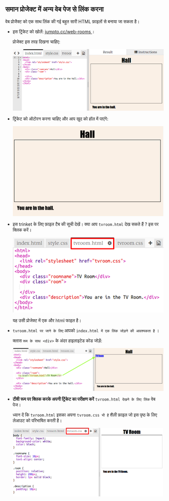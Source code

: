 ## समान प्रोजेक्ट में अन्य वेब पेज से लिंक करना

वेब प्रोजैक्ट को एक साथ लिंक की गई बहुत सारी HTML फ़ाइलों से बनाया जा सकता है।

+ इस ट्रिंकेट को खोलें: <a href="https://trinket.io/html/f1486ddb24" target="_blank"> jumpto.cc/web-rooms </a> ।
    
    प्रोजेक्ट इस तरह दिखना चाहिए:
    
    ![स्क्रीनशॉट](images/rooms-starter.png)

+ ट्रिंकेट को ऑटोरन करना चाहिए और आप खुद को हॉल में पाएंगे:
    
    ![स्क्रीनशॉट](images/rooms-hall-start.png)

+ इस trinket के लिए फ़ाइल टैब की सूची देखें। क्या आप `tvroom.html` देख सकते हैं ? इस पर क्लिक करें।
    
    ![स्क्रीनशॉट](images/rooms-tvroom-html.png)
    
    यह उसी प्रोजेक्ट में एक और html फाइल है।

+ `tvroom.html पर जाने के लिए` आपको `index.html में एक लिंक जोड़ने की आवश्यकता है` ।
    
    क्लास `रूम के साथ <div>` के अंदर हाइलाइटेड कोड जोड़ें:
    
    ![स्क्रीनशॉट](images/rooms-link-tvroom.png)

+ **टीवी रूम पर क्लिक करके अपनी ट्रिंकेट का परीक्षण करें** `tvroom.html देखने के लिए लिंक` वेब पेज।
    
    ध्यान दें कि `tvroom.html` इसका अपना `tvroom.css भी है` शैली फ़ाइल जो इस पृष्ठ के लिए लेआउट को परिभाषित करती है।
    
    ![स्क्रीनशॉट](images/rooms-tvroom-unstyled.png)